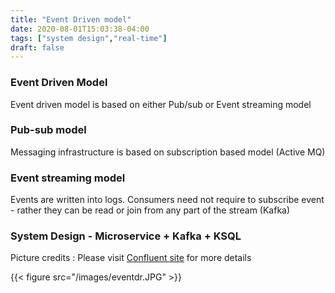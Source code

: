 ```yaml
---
title: "Event Driven model"
date: 2020-08-01T15:03:38-04:00
tags: ["system design","real-time"]
draft: false
---
```


### Event Driven Model

Event driven model is based on either Pub/sub or Event streaming model

### Pub-sub model
Messaging infrastructure is based on subscription based model (Active MQ)

### Event streaming model
Events are written into logs. Consumers need not require to subscribe event - rather they can be read or join from any part of the stream (Kafka)


### System Design - Microservice + Kafka + KSQL

Picture credits : Please visit [Confluent site](https://www.confluent.io/blog/building-a-microservices-ecosystem-with-kafka-streams-and-ksql/) for more details

{{< figure src="/images/eventdr.JPG" >}}




